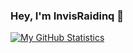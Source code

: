 ### Hey, I'm InvisRaidinq 👋

[![My GitHub Statistics](https://github-readme-stats.vercel.app/api?username=InvisRaidinq&count_private=true)](https://github.com/anuraghazra/github-readme-stats)

<!--
**InvisRaidinq/InvisRaidinq** is a ✨ _special_ ✨ repository because its `README.md` (this file) appears on your GitHub profile.

Here are some ideas to get you started:

- 🔭 I’m currently working on ...
- 🌱 I’m currently learning ...
- 👯 I’m looking to collaborate on ...
- 🤔 I’m looking for help with ...
- 💬 Ask me about ...
- 📫 How to reach me: ...
- 😄 Pronouns: ...
- ⚡ Fun fact: ...
-->
